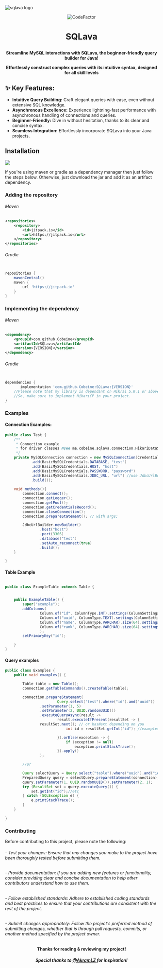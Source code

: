 <img src="https://i.imgur.com/2UVfA8d.png" alt="sqlava logo">  

<p align="center" href="https://www.codefactor.io/repository/github/cobeine/sqlava"><img src="https://www.codefactor.io/repository/github/cobeine/sqlava/badge" alt="CodeFactor" /></p> 
  
# <p align="center">SQLava</p>
 <p align="center"><b>Streamline MySQL interactions with SQLava, the beginner-friendly query builder for Java!</b></p>
 <p align="center"><b>Effortlessly construct complex queries with its intuitive syntax, designed for all skill levels</b></p>

## ✨ Key Features:

- <b>Intuitive Query Building:</b>  Craft elegant queries with ease, even without extensive SQL knowledge.
- <b>Asynchronous Excellence:</b>  Experience lightning-fast performance with asynchronous handling of connections and queries.
- <b>Beginner-Friendly:</b>  Dive in without hesitation, thanks to its clear and concise syntax.
- <b>Seamless Integration:</b> Effortlessly incorporate SQLava into your Java projects.

## Installation
[![](https://jitpack.io/v/Cobeine/SQLava.svg)](https://jitpack.io/#Cobeine/SQLava)
<p></p>
If you're using maven or gradle as a dependency manager then just follow the steps below.
Otherwise, just download the jar and add it as an artifact dependency.

### Adding the repository

###### Maven
```xml
<repositories>
    <repository>
        <id>jitpack.io</id>
        <url>https://jitpack.io</url>
    </repository>
</repositories>
```

###### Gradle
```groovy

repositories {
    mavenCentral()
    maven {
        url 'https://jitpack.io'
    }
}
```

### Implementing the dependency

###### Maven
```xml
<dependency>
    <groupId>com.github.Cobeine</groupId>
    <artifactId>SQLava</artifactId>
    <version>{VERSION}</version>
</dependency>
```

###### Gradle
```groovy

dependencies {
	   implementation 'com.github.Cobeine:SQLava:{VERSION}'
    //Please note that my library is dependant on Hikrai 5.0.1 or above
    //So, make sure to implement HikariCP in your project.
}
```

### Examples

#### Connection Examples:
```java
public class Test {
    /**
     * Connection example
     * for driver classes @see me.cobeine.sqlava.connection.HikariDataSourcePresets.class
     */
    private MySQLConnection connection = new MySQLConnection(CredentialsRecord.builder()
            .add(BasicMySQLCredentials.DATABASE, "test")
            .add(BasicMySQLCredentials.HOST, "host")
            .add(BasicMySQLCredentials.PASSWORD, "password")
            .add(BasicMySQLCredentials.JDBC_URL, "url") //use JdbcUrlBuilder
            .build());
    
    void methods(){
        connection.connect();
        connection.getLogger();
        connection.getPool();
        connection.getCredentialsRecord();
        connection.closeConnection();
        connection.prepareStatement(); // with args;

        JdbcUrlBuilder.newBuilder()
                .host("host")
                .port(3306)
                .database("test")
                .setAuto_reconnect(true)
                .build();
    }
    
}

```
#### Table Example
```java 

public class ExampleTable extends Table {


    public ExampleTable() {
        super("example");
        addColumns(
                Column.of("id", ColumnType.INT).settings(ColumnSettings.AUTO_INCREMENT, ColumnSettings.UNIQUE),
                Column.of("uuid", ColumnType.TEXT).settings(ColumnSettings.NOT_NULL, ColumnSettings.UNIQUE).defaultValue("none"),
                Column.of("name", ColumnType.VARCHAR).size(64).settings(ColumnSettings.NOT_NULL, ColumnSettings.UNIQUE).defaultValue("none"),
                Column.of("rank", ColumnType.VARCHAR).size(64).settings(ColumnSettings.NOT_NULL).defaultValue("DEFAULT")
                );
        setPrimaryKey("id");

    }
}
```

#### Query examples
```java
public class Examples {
    public void examples() {

        Table table = new Table();
        connection.getTableCommands().createTable(table);

        connection.prepareStatement(
                        Query.select("test").where("id").and("uuid"))
                .setParameter(1, 5)
                .setParameter(2, UUID.randomUUID())
                .executeQueryAsync(result ->
                        result.executeIfPresent(resultSet -> {
			    resultSet.next(); // or hasNext depending on you
                            int id = resultSet.getInt("id"); //examples

                        }).orElse(exception -> {
                            if (exception != null)
                                exception.printStackTrace();
                        }).apply()
                );

        //or

        Query selectQuery = Query.select("table").where("uuid").and("id");
        PreparedQuery query = selectQuery.prepareStatement(connection);
        query.setParameter(1, UUID.randomUUID()).setParameter(2, 1);
        try (ResultSet set = query.executeQuery()) {
            set.getInt("id");//etc
        } catch (SQLException e) {
            e.printStackTrace();
        }
    }
    
}

```


### Contributing

Before contributing to this project, please note the following:

###### - Test your changes: Ensure that any changes you make to the project have been thoroughly tested before submitting them.

###### - Provide documentation: If you are adding new features or functionality, consider providing clear and concise documentation to help other contributors understand how to use them.

###### - Follow established standards: Adhere to established coding standards and best practices to ensure that your contributions are consistent with the rest of the project.

###### - Submit changes appropriately: Follow the project's preferred method of submitting changes, whether that is through pull requests, commits, or another method specified by the project owner.


#### <p align="center">Thanks for reading & reviewing my project!</p>
##### <p align="center"> Special thanks to <a href="https://github.com/AkramLZ">@AkramLZ</a> for inspiration!</p>





